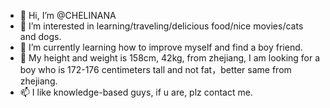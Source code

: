 - 👋 Hi, I’m @CHELINANA
- 👀 I’m interested in learning/traveling/delicious food/nice movies/cats and dogs.
- 🌱 I’m currently learning how to improve myself and find a boy friend.
- 💞️ My height and weight is 158cm, 42kg, from zhejiang, I am looking for a boy who is 172-176 centimeters tall and not fat，better same from zhejiang.
- 📫 I like knowledge-based guys, if u are, plz contact me.
